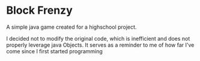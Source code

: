 Block Frenzy
============

A simple java game created for a highschool project.

I decided not to modify the original code, which is inefficient and does not properly leverage java Objects.
It serves as a reminder to me of how far I've come since I first started programming
